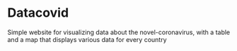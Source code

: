 # Datacovid

Simple website for visualizing data about the novel-coronavirus, with a table and a map that displays various data for every country

